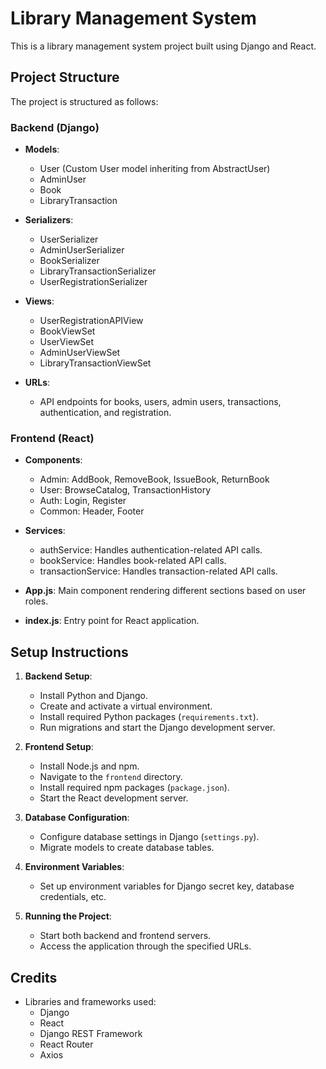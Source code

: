 # Library Management System

This is a library management system project built using Django and React.

## Project Structure

The project is structured as follows:

### Backend (Django)

- **Models**:
  - User (Custom User model inheriting from AbstractUser)
  - AdminUser
  - Book
  - LibraryTransaction

- **Serializers**:
  - UserSerializer
  - AdminUserSerializer
  - BookSerializer
  - LibraryTransactionSerializer
  - UserRegistrationSerializer

- **Views**:
  - UserRegistrationAPIView
  - BookViewSet
  - UserViewSet
  - AdminUserViewSet
  - LibraryTransactionViewSet

- **URLs**:
  - API endpoints for books, users, admin users, transactions, authentication, and registration.

### Frontend (React)

- **Components**:
  - Admin: AddBook, RemoveBook, IssueBook, ReturnBook
  - User: BrowseCatalog, TransactionHistory
  - Auth: Login, Register
  - Common: Header, Footer

- **Services**:
  - authService: Handles authentication-related API calls.
  - bookService: Handles book-related API calls.
  - transactionService: Handles transaction-related API calls.

- **App.js**: Main component rendering different sections based on user roles.
- **index.js**: Entry point for React application.

## Setup Instructions

1. **Backend Setup**:
   - Install Python and Django.
   - Create and activate a virtual environment.
   - Install required Python packages (`requirements.txt`).
   - Run migrations and start the Django development server.

2. **Frontend Setup**:
   - Install Node.js and npm.
   - Navigate to the `frontend` directory.
   - Install required npm packages (`package.json`).
   - Start the React development server.

3. **Database Configuration**:
   - Configure database settings in Django (`settings.py`).
   - Migrate models to create database tables.

4. **Environment Variables**:
   - Set up environment variables for Django secret key, database credentials, etc.

5. **Running the Project**:
   - Start both backend and frontend servers.
   - Access the application through the specified URLs.

     
## Credits
- Libraries and frameworks used:
  - Django
  - React
  - Django REST Framework
  - React Router
  - Axios
